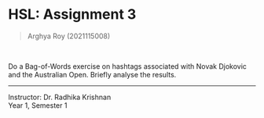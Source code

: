 # HSL: Assignment 3

> Arghya Roy
> (2021115008)
<br>

Do a Bag-of-Words exercise on hashtags associated with Novak Djokovic and the Australian Open. Briefly analyse the results. 

---

Instructor: Dr. Radhika Krishnan
<br>
Year 1, Semester 1
